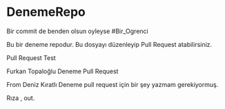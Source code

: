 # DenemeRepo


Bir commit de benden olsun oyleyse #Bir_Ogrenci

Bu bir deneme repodur. Bu dosyayı düzenleyip Pull Request atabilirsiniz. 


Pull Request Test

Furkan Topaloğlu Deneme Pull Request

From Deniz Kıratlı
Deneme pull request için bir şey yazmam gerekiyormuş.

Rıza , out.
